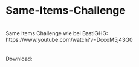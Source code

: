 # Same-Items-Challenge
<br>
Same Items Challenge wie bei BastiGHG: <br>
https://www.youtube.com/watch?v=DccoM5j43G0
<br>
<br>
<br>
Download: 
